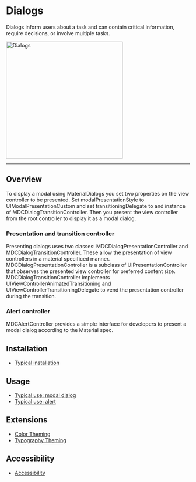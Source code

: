 # Dialogs

<!-- badges -->

Dialogs inform users about a task and can contain critical information, require decisions, or
involve multiple tasks.

<div class="article__asset article__asset--screenshot">
  <img src="docs/assets/dialogs.gif" alt="Dialogs" width="320">
</div>

<!-- design-and-api -->

<!-- toc -->

- - -

## Overview

To display a modal using MaterialDialogs you set two properties on the view controller to be
presented. Set modalPresentationStyle to UIModalPresentationCustom and set
transitioningDelegate to and instance of MDCDialogTransitionController. Then you present the
view controller from the root controller to display it as a modal dialog.

### Presentation and transition controller

Presenting dialogs uses two classes: MDCDialogPresentationController and
MDCDialogTransitionController. These allow the presentation of view controllers in a material
specificed manner. MDCDialogPresentationController is a subclass of UIPresentationController
that observes the presented view controller for preferred content size.
MDCDialogTransitionController implements UIViewControllerAnimatedTransitioning and
UIViewControllerTransitioningDelegate to vend the presentation controller during the transition.

### Alert controller

MDCAlertController provides a simple interface for developers to present a modal dialog
according to the Material spec.

## Installation

- [Typical installation](../../../docs/component-installation.md)

## Usage

- [Typical use: modal dialog](typical-use-modal-dialog.md)
- [Typical use: alert](typical-use-alert.md)

## Extensions

- [Color Theming](color-theming.md)
- [Typography Theming](typography-theming.md)

## Accessibility

- [Accessibility](accessibility.md)

